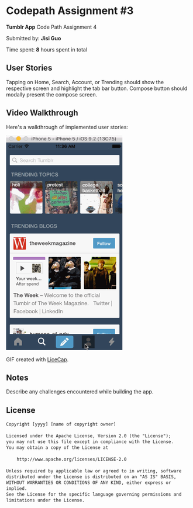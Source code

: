 # Codepath Assignment #3

**Tumblr App** Code Path Assignment 4

Submitted by: **Jisi Guo**

Time spent: **8** hours spent in total

## User Stories

Tapping on Home, Search, Account, or Trending should show the respective screen and highlight the tab bar button.
Compose button should modally present the compose screen.

## Video Walkthrough 

Here's a walkthrough of implemented user stories:

![carousel gif](tumblr.gif)

GIF created with [LiceCap](http://www.cockos.com/licecap/).

## Notes

Describe any challenges encountered while building the app.

## License

    Copyright [yyyy] [name of copyright owner]

    Licensed under the Apache License, Version 2.0 (the "License");
    you may not use this file except in compliance with the License.
    You may obtain a copy of the License at

        http://www.apache.org/licenses/LICENSE-2.0

    Unless required by applicable law or agreed to in writing, software
    distributed under the License is distributed on an "AS IS" BASIS,
    WITHOUT WARRANTIES OR CONDITIONS OF ANY KIND, either express or implied.
    See the License for the specific language governing permissions and
    limitations under the License.
